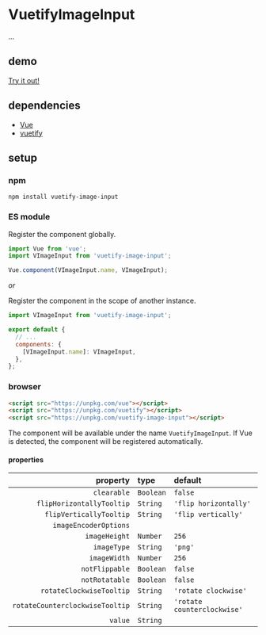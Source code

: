 # VuetifyImageInput

...

## demo

[Try it out!](https://seregpie.github.io/VuetifyImageInput/)

## dependencies

- [Vue](https://github.com/vuejs/vue)
- [vuetify](https://github.com/vuetifyjs/vuetify)

## setup

### npm

```shell
npm install vuetify-image-input
```

### ES module

Register the component globally.

```javascript
import Vue from 'vue';
import VImageInput from 'vuetify-image-input';

Vue.component(VImageInput.name, VImageInput);
```

*or*

Register the component in the scope of another instance.

```javascript
import VImageInput from 'vuetify-image-input';

export default {
  // ...
  components: {
    [VImageInput.name]: VImageInput,
  },
};
```

### browser

```html
<script src="https://unpkg.com/vue"></script>
<script src="https://unpkg.com/vuetify"></script>
<script src="https://unpkg.com/vuetify-image-input"></script>
```

The component will be available under the name `VuetifyImageInput`. If Vue is detected, the component will be registered automatically.


#### properties

| property | type | default |
| ---: | :--- | :--- |
| `clearable` | `Boolean` | `false` |
| `flipHorizontallyTooltip` | `String` | `'flip horizontally'` |
| `flipVerticallyTooltip` | `String` | `'flip vertically'` |
| `imageEncoderOptions` | | |
| `imageHeight` | `Number` | `256` |
| `imageType` | `String` | `'png'` |
| `imageWidth` | `Number` | `256` |
| `notFlippable` | `Boolean` | `false` |
| `notRotatable` | `Boolean` | `false` |
| `rotateClockwiseTooltip` | `String` | `'rotate clockwise'` |
| `rotateCounterclockwiseTooltip` | `String` | `'rotate counterclockwise'` |
| `value` | `String` | |
